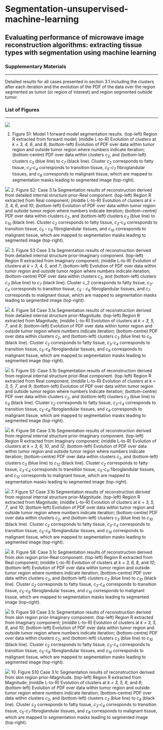 # Segmentation-unsupervised-machine-learning
## Evaluating performance of microwave image reconstruction algorithms: extracting tissue types with segmentation using machine learning
### Supplementary Materials

***

Detailed results for all cases presented in section 3.1 including the clusters after each iteration and the evolution of the PDF of the data over the region segmented as tumor (or region of interest) and region segmented outside tumor.

### List of Figures

***

![](https://github.com/djkurran/Segmentation-unsupervised-machine-learning/blob/master/Figure%20S1%20Model%201%20forward%20model%20segmentation%20results.png)
1. Figure S1: Model 1 forward model segmentation results. (top-left) Region R extracted from forward model; (middle L-to-R) Evolution of clusters at *k = 3, 4, 6*, and *8*; (bottom-left) Evolution of PDF over data within tumor region and outside tumor region where numbers indicate iteration; (bottom-centre) PDF over data within clusters *c<sub>2</sub>*, and (bottom-left) clusters *c<sub>3</sub>* (blue line) to *c<sub>7</sub>* (black line). Cluster *c<sub>2</sub>* corresponds to fatty tissue, *c<sub>3</sub>*-*c<sub>4</sub>* corresponds to transition tissue, *c<sub>5</sub>*-*c<sub>7</sub>* fibroglandular tissues, and *c<sub>8</sub>* corresponds to malignant tissue, which are mapped to segmentation masks leading to segmented image (top-right).

![](https://github.com/djkurran/Segmentation-unsupervised-machine-learning/blob/master/Figure%20S2%20Case%203.1a%20Segmentation%20results%20of%20reconstruction%20derived%20from%20detailed%20internal%20structure%20prior-Real%20component.png)
2. Figure S2: Case 3.1a Segmentation results of reconstruction derived from detailed internal structure prior-Real component. (top-left) Region R extracted from Real component; (middle L-to-R) Evolution of clusters at *k = 3, 4, 6*, and *10*; (bottom-left) Evolution of PDF over data within tumor region and outside tumor region where numbers indicate iteration; (bottom-centre) PDF over data within clusters *c<sub>2</sub>*, and (bottom-left) clusters *c<sub>3</sub>* (blue line) to *c<sub>10</sub>* (black line). Cluster *c<sub>2</sub>* corresponds to fatty tissue, *c<sub>3</sub>*-*c<sub>4</sub>* corresponds to transition tissue, *c<sub>5</sub>* - *c<sub>9</sub>* fibroglandular tissues, and *c<sub>10</sub>* corresponds to malignant tissue, which are mapped to segmentation masks leading to segmented image (top-right).

![](https://github.com/djkurran/Segmentation-unsupervised-machine-learning/blob/master/Figure%20S3%20Case%203.1a%20Segmentation%20results%20of%20reconstruction%20derived%20from%20detailed%20internal%20structure%20prior-Imaginary%20component.png)
3. Figure S3 Case 3.1a Segmentation results of reconstruction derived from detailed internal structure prior-Imaginary component. (top-left) Region R extracted from Imaginary component; (middle L-to-R) Evolution of clusters at *k = 3, 4, 5*, and *7*; (bottom-left) Evolution of PDF over data within tumor region and outside tumor region where numbers indicate iteration; (bottom-centre) PDF over data within clusters *c<sub>2</sub>*, and (bottom-left) clusters *c<sub>3</sub>* (blue line) to *c<sub>7</sub>* (black line). Cluster c_2 corresponds to fatty tissue, *c<sub>3</sub>*-*c<sub>4</sub>* corresponds to transition tissue, *c<sub>5</sub>* - *c<sub>6</sub>* fibroglandular tissues, and *c<sub>7</sub>* corresponds to malignant tissue, which are mapped to segmentation masks leading to segmented image (top-right).

![](https://github.com/djkurran/Segmentation-unsupervised-machine-learning/blob/master/Figure%20S4%20Case%203.1a%20Segmentation%20results%20of%20reconstruction%20derived%20from%20detailed%20internal%20structure%20prior-Magnitude.png)
4. Figure S4 Case 3.1a Segmentation results of reconstruction derived from detailed internal structure prior-Magnitude. (top-left) Region R extracted from Magnitude; (middle L-to-R) Evolution of clusters at *k = 3, 5, 7*, and *9*; (bottom-left) Evolution of PDF over data within tumor region and outside tumor region where numbers indicate iteration; (bottom-centre) PDF over data within clusters *c<sub>2</sub>*, and (bottom-left) clusters *c<sub>3</sub>* (blue line) to *c<sub>9</sub>* (black line). Cluster *c<sub>2</sub>* corresponds to fatty tissue, *c<sub>3</sub>*-*c<sub>4</sub>* corresponds to transition tissue, *c<sub>5</sub>*-*c<sub>8</sub>* fibroglandular tissues, and *c<sub>9</sub>* corresponds to malignant tissue, which are mapped to segmentation masks leading to segmented image (top-right).

![](https://github.com/djkurran/Segmentation-unsupervised-machine-learning/blob/master/Figure%20S5%20Case%203.1b%20Segmentation%20results%20of%20reconstruction%20derived%20from%20regional%20internal%20structure%20prior-Real%20component.png)
5. Figure S5: Case 3.1b Segmentation results of reconstruction derived from regional internal structure prior-Real component. (top-left) Region R extracted from Real component; (middle L-to-R) Evolution of clusters at *k = 3, 5, 7*, and *9*; (bottom-left) Evolution of PDF over data within tumor region and outside tumor region where numbers indicate iteration; (bottom-centre) PDF over data within clusters *c<sub>2</sub>*, and (bottom-left) clusters *c<sub>3</sub>* (blue line) to *c<sub>9</sub>* (black line). Cluster *c<sub>2</sub>* corresponds to fatty tissue, *c<sub>3</sub>*-*c<sub>4</sub>* corresponds to transition tissue, *c<sub>5</sub>*-*c<sub>8</sub>* fibroglandular tissues, and *c<sub>9</sub>* corresponds to malignant tissue, which are mapped to segmentation masks leading to segmented image (top-right).

![](https://github.com/djkurran/Segmentation-unsupervised-machine-learning/blob/master/Figure%20S6%20Case%203.1b%20Segmentation%20results%20of%20reconstruction%20derived%20from%20regional%20internal%20structure%20prior-Imaginary%20component.png)
6. Figure S6 Case 3.1b Segmentation results of reconstruction derived from regional internal structure prior-Imaginary component. (top-left) Region R extracted from Imaginary component; (middle L-to-R) Evolution of clusters at *k = 3, 6, 10*, and *12*; (bottom-left) Evolution of PDF over data within tumor region and outside tumor region where numbers indicate iteration; (bottom-centre) PDF over data within clusters *c<sub>2</sub>*, and (bottom-left) clusters *c<sub>3</sub>* (blue line) to *c<sub>12</sub>* (black line). Cluster *c<sub>2</sub>* corresponds to fatty tissue, *c<sub>3</sub>*-*c<sub>4</sub>* corresponds to transition tissue, *c<sub>5</sub>*-*c<sub>11</sub>* fibroglandular tissues, and *c<sub>12</sub>* corresponds to malignant tissue, which are mapped to segmentation masks leading to segmented image (top-right).

![](https://github.com/djkurran/Segmentation-unsupervised-machine-learning/blob/master/Figure%20S7%20Case%203.1b%20Segmentation%20results%20of%20reconstruction%20derived%20from%20regional%20internal%20structure%20prior-Magnitude.png)
7. Figure S7 Case 3.1b Segmentation results of reconstruction derived from regional internal structure prior-Magnitude. (top-left) Region R extracted from Magnitude; (middle L-to-R) Evolution of clusters at *k = 3, 5, 7*, and *10*; (bottom-left) Evolution of PDF over data within tumor region and outside tumor region where numbers indicate iteration; (bottom-centre) PDF over data within clusters *c<sub>2</sub>*, and (bottom-left) clusters *c<sub>3</sub>* (blue line) to *c<sub>10</sub>* (black line). Cluster *c<sub>2</sub>* corresponds to fatty tissue, *c<sub>3</sub>*-*c<sub>4</sub>* corresponds to transition tissue, *c<sub>5</sub>*-*c<sub>9</sub>* fibroglandular tissues, and *c<sub>10</sub>* corresponds to malignant tissue, which are mapped to segmentation masks leading to segmented image (top-right).

![](https://github.com/djkurran/Segmentation-unsupervised-machine-learning/blob/master/Figure%20S8%20Case%203.1c%20Segmentation%20results%20of%20reconstruction%20derived%20from%20skin%20region%20prior-Real%20component.png)
8. Figure S8: Case 3.1c Segmentation results of reconstruction derived from skin region prior-Real component. (top-left) Region R extracted from Real component; (middle L-to-R) Evolution of clusters at *k = 3, 6, 8*, and *10*; (bottom-left) Evolution of PDF over data within tumor region and outside tumor region where numbers indicate iteration; (bottom-centre) PDF over data within clusters *c<sub>2</sub>*, and (bottom-left) clusters *c<sub>3</sub>* (blue line) to *c<sub>10</sub>* (black line). Cluster *c<sub>2</sub>* corresponds to fatty tissue, *c<sub>3</sub>*-*c<sub>4</sub>* corresponds to transition tissue, *c<sub>5</sub>*-*c<sub>9</sub>* fibroglandular tissues, and *c<sub>10</sub>* corresponds to malignant tissue, which are mapped to segmentation masks leading to segmented image (top-right).

![](https://github.com/djkurran/Segmentation-unsupervised-machine-learning/blob/master/Figure%20S9%20Case%203.1c%20Segmentation%20results%20of%20reconstruction%20derived%20from%20skin%20region%20prior-Imaginary%20component.png)
9. Figure S9 Case 3.1c Segmentation results of reconstruction derived from skin region prior-Imaginary component. (top-left) Region R extracted from Imaginary component; (middle L-to-R) Evolution of clusters at *k = 3, 5, 8*, and *10*; (bottom-left) Evolution of PDF over data within tumor region and outside tumor region where numbers indicate iteration; (bottom-centre) PDF over data within clusters *c<sub>2</sub>*, and (bottom-left) clusters *c<sub>3</sub>* (blue line) to *c<sub>10</sub>* (black line). Cluster *c<sub>2</sub>* corresponds to fatty tissue, *c<sub>3</sub>*-*c<sub>4</sub>* corresponds to transition tissue, *c<sub>5</sub>*-*c<sub>9</sub>* fibroglandular tissues, and *c<sub>10</sub>* corresponds to malignant tissue, which are mapped to segmentation masks leading to segmented image (top-right).

![](https://github.com/djkurran/Segmentation-unsupervised-machine-learning/blob/master/Figure%20S10%20Case%203.1c%20Segmentation%20results%20of%20reconstruction%20derived%20from%20skin%20region%20prior-Magnitude.png)
10. Figure S10 Case 3.1c Segmentation results of reconstruction derived from skin region prior-Magnitude. (top-left) Region R extracted from Magnitude; (middle L-to-R) Evolution of clusters at *k = 3, 5, 6*, and *8*; (bottom-left) Evolution of PDF over data within tumor region and outside tumor region where numbers indicate iteration; (bottom-centre) PDF over data within clusters *c<sub>2</sub>*, and (bottom-left) clusters *c<sub>3</sub>* (blue line) to *c<sub>8</sub>* (black line). Cluster *c<sub>2</sub>* corresponds to fatty tissue, *c<sub>3</sub>*-*c<sub>4</sub>* corresponds to transition tissue, *c<sub>5</sub>*-*c<sub>7</sub>* fibroglandular tissues, and *c<sub>8</sub>* corresponds to malignant tissue, which are mapped to segmentation masks leading to segmented image (top-right).
